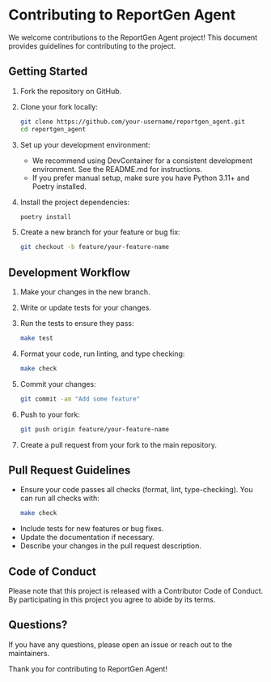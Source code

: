 # Contributing to ReportGen Agent

We welcome contributions to the ReportGen Agent project! This document provides guidelines for contributing to the project.

## Getting Started

1. Fork the repository on GitHub.
2. Clone your fork locally:
   ```bash
   git clone https://github.com/your-username/reportgen_agent.git
   cd reportgen_agent
   ```

3. Set up your development environment:
   - We recommend using DevContainer for a consistent development environment. See the README.md for instructions.
   - If you prefer manual setup, make sure you have Python 3.11+ and Poetry installed.

4. Install the project dependencies:
   ```bash
   poetry install
   ```

5. Create a new branch for your feature or bug fix:
   ```bash
   git checkout -b feature/your-feature-name
   ```

## Development Workflow

1. Make your changes in the new branch.
2. Write or update tests for your changes.
3. Run the tests to ensure they pass:
   ```bash
   make test
   ```

4. Format your code, run linting, and type checking:
   ```bash
   make check
   ```

5. Commit your changes:
   ```bash
   git commit -am "Add some feature"
   ```

6. Push to your fork:
   ```bash
   git push origin feature/your-feature-name
   ```

7. Create a pull request from your fork to the main repository.


## Pull Request Guidelines

- Ensure your code passes all checks (format, lint, type-checking). You can run all checks with:
  ```bash
  make check
  ```
- Include tests for new features or bug fixes.
- Update the documentation if necessary.
- Describe your changes in the pull request description.


## Code of Conduct

Please note that this project is released with a Contributor Code of Conduct. By participating in this project you agree to abide by its terms.

## Questions?

If you have any questions, please open an issue or reach out to the maintainers.

Thank you for contributing to ReportGen Agent!